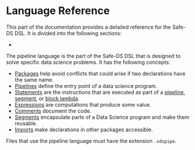 # Language Reference

This part of the documentation provides a detailed reference for the Safe-DS DSL. It is divided into the following
sections:

-




The pipeline language is the part of the Safe-DS DSL that is designed to solve specific data science problems. It has the following concepts:

- [Packages][packages] help avoid conflicts that could arise if two declarations have the same name.
- [Pipelines][pipelines] define the entry point of a data science program.
- [Statements][statements] are the instructions that are executed as part of a [pipeline][pipelines], [segment][segments], or [block lambda][block-lambdas].
- [Expressions][expressions] are computations that produce some value.
- [Comments][comments] document the code.
- [Segments][segments] encapsulate parts of a Data Science program and make them reusable.
- [Imports][imports] make declarations in other packages accessible.

Files that use the pipeline language must have the extension `.sdspipe`.

[packages]: packages.md
[pipelines]: pipelines.md
[statements]: statements.md
[expressions]: expressions.md
[block-lambdas]: expressions.md#block-lambdas
[comments]: comments.md
[segments]: segments.md
[imports]: imports.md
